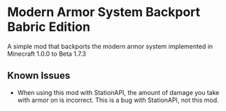 # Modern Armor System Backport Babric Edition

A simple mod that backports the modern armor system implemented in Minecraft 1.0.0 to Beta 1.7.3

## Known Issues
* When using this mod with StationAPI, the amount of damage you take with armor on is incorrect. This is a bug with StationAPI, not this mod.
